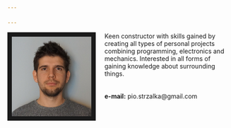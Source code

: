 ```yaml
---

---
```

<img src="/assets/images/Piotrek2_600x600.jpg"  width="180px" style="float: left; margin-right: 20px" border="10px"/>
Keen constructor with skills gained by creating all types of personal projects combining programming, electronics and mechanics. Interested in all forms of gaining knowledge about surrounding things.<br> <br>
<br>
<b>e-mail:</b> pio.strzalka@gmail.com
<br>
<br>
<br>
<br>
<br>
